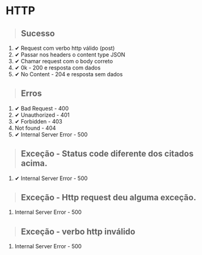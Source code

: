 # HTTP

> ## Sucesso
1. ✔ Request com verbo http válido (post)
2. ✔ Passar nos headers o content type JSON
3. ✔ Chamar request com o body correto
4. ✔ 0k - 200 e resposta com dados
5. ✔ No Content - 204 e resposta sem dados

> ## Erros
1. ✔ Bad Request - 400
2. ✔ Unauthorized - 401
3. ✔ Forbidden - 403
4. Not found - 404
5. ✔ Internal Server Error - 500

> ## Exceção - Status code diferente dos citados acima.
1. ✔ Internal Server Error - 500

> ## Exceção - Http request deu alguma exceção.
1. Internal Server Error - 500

> ## Exceção - verbo http inválido
1. Internal Server Error - 500